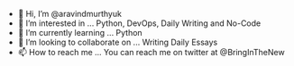- 👋 Hi, I’m @aravindmurthyuk
- 👀 I’m interested in ... Python, DevOps, Daily Writing and No-Code
- 🌱 I’m currently learning ... Python
- 💞️ I’m looking to collaborate on ... Writing Daily Essays
- 📫 How to reach me ... You can reach me on twitter at @BringInTheNew

<!---
aravindmurthyuk/aravindmurthyuk is a ✨ special ✨ repository because its `README.md` (this file) appears on your GitHub profile.
You can click the Preview link to take a look at your changes.
--->

